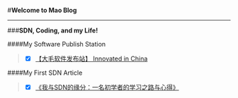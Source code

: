 #**Welcome to Mao Blog**

------

###**SDN, Coding, and my Life!**


####My Software Publish Station
> - [x] [【大毛软件发布站】 Innovated in China](http://maojianwei.github.io/MaoSoftware/)

####My First SDN Article
> - [x] [《我与SDN的缘分：一名初学者的学习之路与心得》](http://www.sdnlab.com/12252.html)
